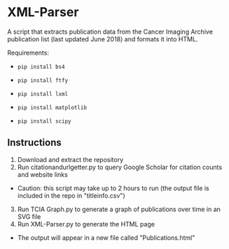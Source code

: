 # XML-Parser
A script that extracts publication data from the Cancer Imaging Archive publication list (last updated June 2018) and formats it into HTML.

Requirements:

  * `pip install bs4`
  
  * `pip install ftfy`
  
  * `pip install lxml`
  
  * `pip install matplotlib`
  
  * `pip install scipy`

Instructions
----
1. Download and extract the repository
2. Run citationandurlgetter.py to query Google Scholar for citation counts and website links
 * Caution: this script may take up to 2 hours to run (the output file is included in the repo in "titleinfo.csv")
3. Run TCIA Graph.py to generate a graph of publications over time in an SVG file
4. Run XML-Parser.py to generate the HTML page
 * The output will appear in a new file called "Publications.html"

